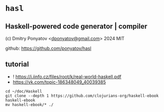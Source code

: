 # `hasl`
## Haskell-powered code generator | compiler

(c) Dmitry Ponyatov <<dponyatov@gmail.com>> 2024 MIT

github: https://github.com/ponyatov/hasl


## tutorial

- ! https://i.iinfo.cz/files/root/k/real-world-haskell.pdf
- https://vk.com/topic-186348049_40039385

```
cd ~/doc/Haskell
git clone --depth 1 https://github.com/clojurians-org/haskell-ebook haskell-ebook
mv haskell-ebook/* ./
```
